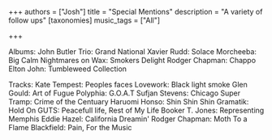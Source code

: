 +++
authors = ["Josh"]
title = "Special Mentions"
description = "A variety of follow ups"
[taxonomies]
music_tags = ["All"]

+++

Albums:
John Butler Trio: Grand National
Xavier Rudd: Solace
Morcheeba: Big Calm
Nightmares on Wax: Smokers Delight
Rodger Chapman: Chappo
Elton John: Tumbleweed Collection

Tracks:
Kate Tempest: Peoples faces
Lovework: Black light smoke
Glen Gould: Art of Fugue
Polyphia: G.O.A.T
Sufjan Stevens: Chicago
Super Tramp: Crime of the Centuary
Haruomi Honso: Shin Shin Shin
Gramatik: Hold On
GUTS: Peacefull life, Rest of My Life
Booker T. Jones: Representing Memphis
Eddie Hazel: California Dreamin'
Rodger Chapman: Moth To a Flame
Blackfield: Pain, For the Music